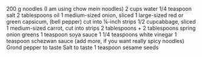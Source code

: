 200 g noodles (I am using chow mein noodles)
2 cups water
1/4 teaspoon salt
2 tablespoons oil
1 medium-sized onion, sliced
1 large-sized red or green capsicum, (bell pepper) cut into ¼-inch strips
1/2 cupcabbage, sliced
1 medium-sized carrot, cut into strips
2 tablespoons + 2 tablespoons spring onion greens
1 teaspoon soya sauce
1 1/4 teaspoons white vinegar
1 teaspoon schezwan sauce (add more, if you want really spicy noodles)
Grond pepper to taste
Salt to taste
1 teaspoon sesame seeds